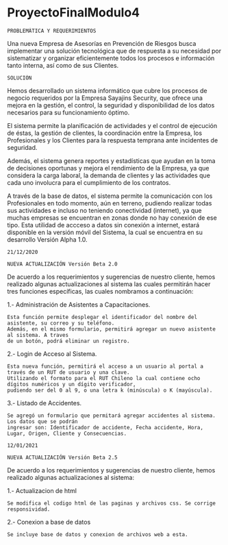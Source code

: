 # ProyectoFinalModulo4



~~~~~~~~~~~~~~~~~~~~~~~~~~~~~~~~~~~~~~~~~~~~~~~~~~~~~~~~~~~~~~~~~~~~~~~~~~~~~~~~~~~~~~~~~~~~~~~~~~~~~~~~~~~~~~~~~~~~~~~
PROBLEMÁTICA Y REQUERIMIENTOS
~~~~~~~~~~~~~~~~~~~~~~~~~~~~~~~~~~~~~~~~~~~~~~~~~~~~~~~~~~~~~~~~~~~~~~~~~~~~~~~~~~~~~~~~~~~~~~~~~~~~~~~~~~~~~~~~~~~~~~~
Una nueva Empresa de Asesorías en Prevención de Riesgos 
busca implementar una solución tecnológica que de respuesta 
a su necesidad por sistematizar y organizar eficientemente 
todos los procesos e información tanto interna, así como de sus Clientes.
~~~~~~~~~~~~~~~~~~~~~~~~~~~~~~~~~~~~~~~~~~~~~~~~~~~~~~~~~~~~~~~~~~~~~~~~~~~~~~~~~~~~~~~~~~~~~~~~~~~~~~~~~~~~~~~~~~~~~~~~
SOLUCIÓN
~~~~~~~~~~~~~~~~~~~~~~~~~~~~~~~~~~~~~~~~~~~~~~~~~~~~~~~~~~~~~~~~~~~~~~~~~~~~~~~~~~~~~~~~~~~~~~~~~~~~~~~~~~~~~~~~~~~~~~~~

Hemos desarrollado un sistema informático que cubre los procesos de negocio 
requeridos por la Empresa Sayajins Security,
que ofrece una mejora en la gestión, el control, la seguridad y disponibilidad
de los datos necesarios para su funcionamiento óptimo.  

El sistema permite la planificación de actividades y el control de ejecución de éstas, 
la gestión de clientes, la coordinación entre la Empresa, los Profesionales y los 
Clientes para la respuesta temprana ante incidentes de seguridad. 

Además, el sistema genera reportes y estadísticas que ayudan en la toma de decisiones oportunas y
mejora el rendimiento de la Empresa, ya que considera la carga laboral,  la demanda de clientes 
y las actividades que cada uno involucra para el cumplimiento de los contratos.
 
A través de la base de datos, el sistema permite la comunicación con los Profesionales en todo momento, 
aún en terreno, pudiendo realizar todas sus actividades e incluso no teniendo conectividad (internet), 
ya que muchas empresas se encuentran en zonas donde no hay conexión de ese tipo. 
Esta utilidad de accceso a datos sin conexión a internet, estará disponible en la versión 
móvil del Sistema, la cual se encuentra en su desarrollo Versión Alpha 1.0.

~~~~~~~~~~~~~~~~~~~~~~~~~~~~~~~~~~~~~~~~~~~~~~~~~~~~~~~~~~~~~~~~~~~~~~~~~~~~~~~~~~~~~~~~~~~~~~~~~~~~~~~~~~~~~~~~~~~~~~~~~~~
21/12/2020

NUEVA ACTUALIZACIÓN Versión Beta 2.0

~~~~~~~~~~~~~~~~~~~~~~~~~~~~~~~~~~~~~~~~~~~~~~~~~~~~~~~~~~~~~~~~~~~~~~~~~~~~~~~~~~~~~~~~~~~~~~~~~~~~~~~~~~~~~~~~~~~~~~~~~~~
De acuerdo a los requerimientos y sugerencias de nuestro cliente, hemos realizado
algunas actualizaciones al sistema las cuales permitirán hacer tres funciones específicas,
las cuales nombramos a continuación:

 1.- Administración de Asistentes a Capacitaciones.

	Esta función permite desplegar el identificador del nombre del asistente, su correo y su teléfono. 
	Además, en el mismo formulario, permitirá agregar un nuevo asistente al sistema. A traves
	de un botón, podrá eliminar un registro.

 2.- Login de Acceso al Sistema.
	
	Esta nueva función, permitirá el acceso a un usuario al portal a través de un RUT de usuario y una clave.
	Utilizando el formato para el RUT Chileno la cual contiene ocho dígitos numéricos y un dígito verificador,
	pudiendo ser del 0 al 9, o una letra k (minúscula) o K (mayúscula).

 3.- Listado de Accidentes.

	Se agregó un formulario que permitará agregar accidentes al sistema. Los datos que se podrán 
	ingresar son: Identificador de accidente, Fecha accidente, Hora, Lugar, Origen, Cliente y Consecuencias.

~~~~~~~~~~~~~~~~~~~~~~~~~~~~~~~~~~~~~~~~~~~~~~~~~~~~~~~~~~~~~~~~~~~~~~~~~~~~~~~~~~~~~~~~~~~~~~~~~~~~~~~~~~~~~~~~~~~~~~~~~~~
12/01/2021

NUEVA ACTUALIZACIÓN Versión Beta 2.5
~~~~~~~~~~~~~~~~~~~~~~~~~~~~~~~~~~~~~~~~~~~~~~~~~~~~~~~~~~~~~~~~~~~~~~~~~~~~~~~~~~~~~~~~~~~~~~~~~~~~~~~~~~~~~~~~~~~~~~~~~~~

De acuerdo a los requerimientos y sugerencias de nuestro cliente, hemos realizado
algunas actualizaciones al sistema:

 1.- Actualizacion de html

	Se modifica el codigo html de las paginas y archivos css. Se corrige responsividad.

 2.- Conexion a base de datos

	Se incluye base de datos y conexion de archivos web a esta.

~~~~~~~~~~~~~~~~~~~~~~~~~~~~~~~~~~~~~~~~~~~~~~~~~~~~~~~~~~~~~~~~~~~~~~~~~~~~~~~~~~~~~~~~~~~~~~~~~~~~~~~~~~~~~~~~~~~~~~~~

